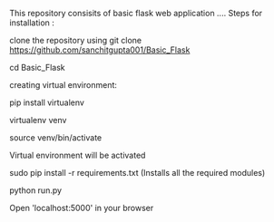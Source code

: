 This repository consisits of basic flask web application .... 
Steps for installation : 

clone the repository using git clone https://github.com/sanchitgupta001/Basic_Flask

cd Basic_Flask

creating virtual environment:  

pip install virtualenv

virtualenv venv

source venv/bin/activate

Virtual environment will be activated 

sudo pip install -r requirements.txt (Installs all the required modules)

python run.py

Open 'localhost:5000' in your browser

